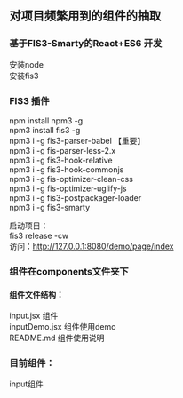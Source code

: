 ## 对项目频繁用到的组件的抽取    


### 基于FIS3-Smarty的React+ES6 开发  
安装node   
安装fis3  

### FIS3 插件  

npm install npm3 -g   
npm3 install fis3 -g  
npm3 i -g  fis3-parser-babel  【重要】   
npm3 i -g fis-parser-less-2.x  
npm3 i -g  fis3-hook-relative  
npm3 i -g  fis3-hook-commonjs    
npm3 i -g  fis-optimizer-clean-css    
npm3 i -g  fis-optimizer-uglify-js   
npm3 i -g fis3-postpackager-loader   
npm3 i -g  fis3-smarty   

启动项目：  
fis3 release -cw  
访问：http://127.0.0.1:8080/demo/page/index  


### 组件在components文件夹下 
#### 组件文件结构：  
input.jsx  组件  
inputDemo.jsx  组件使用demo  
README.md  组件使用说明

### 目前组件：  
input组件